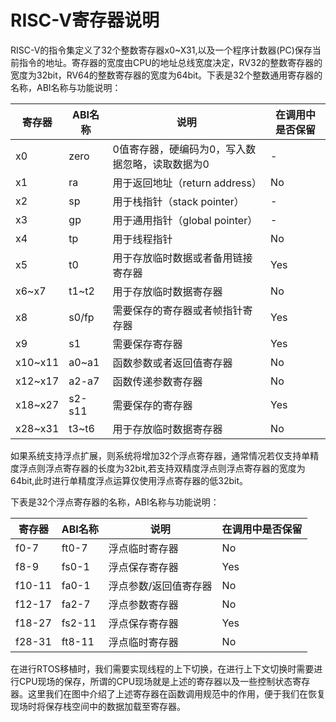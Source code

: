 # RISC-V寄存器说明

RISC-V的指令集定义了32个整数寄存器x0~X31,以及一个程序计数器(PC)保存当前指令的地址。寄存器的宽度由CPU的地址总线宽度决定，RV32的整数寄存器的宽度为32bit，RV64的整数寄存器的宽度为64bit。下表是32个整数通用寄存器的名称，ABI名称与功能说明：

| 寄存器  | ABI名称 | 说明                                            | 在调用中是否保留 |
| ------- | ------- | ----------------------------------------------- | ---------------- |
| x0      | zero    | 0值寄存器，硬编码为0，写入数据忽略，读取数据为0 | -                |
| x1      | ra      | 用于返回地址（return address）                  | No               |
| x2      | sp      | 用于栈指针（stack pointer）                     | -                |
| x3      | gp      | 用于通用指针（global pointer）                  | -                |
| x4      | tp      | 用于线程指针                                    | No               |
| x5      | t0      | 用于存放临时数据或者备用链接寄存器              | Yes              |
| x6~x7   | t1~t2   | 用于存放临时数据寄存器                          | No               |
| x8      | s0/fp   | 需要保存的寄存器或者帧指针寄存器                | Yes              |
| x9      | s1      | 需要保存寄存器                                  | Yes              |
| x10~x11 | a0~a1   | 函数参数或者返回值寄存器                        | No               |
| x12~x17 | a2-a7   | 函数传递参数寄存器                              | No               |
| x18~x27 | s2-s11  | 需要保存的寄存器                                | Yes              |
| x28~x31 | t3~t6   | 用于存放临时数据寄存器                          | No               |

如果系统支持浮点扩展，则系统将增加32个浮点寄存器，通常情况若仅支持单精度浮点则浮点寄存器的长度为32bit,若支持双精度浮点则浮点寄存器的宽度为64bit,此时进行单精度浮点运算仅使用浮点寄存器的低32bit。

下表是32个浮点寄存器的名称，ABI名称与功能说明：

| 寄存器 | ABI名称 | 说明                  | 在调用中是否保留 |
| ------ | ------- | --------------------- | ---------------- |
| f0-7   | ft0-7   | 浮点临时寄存器        | No               |
| f8-9   | fs0-1   | 浮点保存寄存器        | Yes              |
| f10-11 | fa0-1   | 浮点参数/返回值寄存器 | No               |
| f12-17 | fa2-7   | 浮点参数寄存器        | No               |
| f18-27 | fs2-11  | 浮点保存寄存器        | Yes              |
| f28-31 | ft8-11  | 浮点临时寄存器        | No               |

在进行RTOS移植时，我们需要实现线程的上下切换，在进行上下文切换时需要进行CPU现场的保存，所谓的CPU现场就是上述的寄存器以及一些控制状态寄存器。这里我们在图中介绍了上述寄存器在函数调用规范中的作用，便于我们在恢复现场时将保存栈空间中的数据加载至寄存器。

